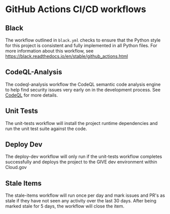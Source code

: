# GitHub Actions CI/CD workflows

## Black
The workflow outlined in `black.yml` checks to ensure that the Python style for this project is consistent and fully implemented in all Python files. For more information about this workflow, see https://black.readthedocs.io/en/stable/github_actions.html

## CodeQL-Analysis
The codeql-analysis workflow the CodeQL semantic code analysis engine to help find security issues very early on in the development process. See [CodeQL](https://securitylab.github.com/tools/codeql) for more details.

## Unit Tests
The unit-tests workflow will install the project runtime dependencies and run the unit test suite against the code.

## Deploy Dev
The deploy-dev workflow will only run if the unit-tests workflow completes successfully and deploys the project to the GIVE dev environment within Cloud.gov

## Stale Items
The stale-items workflow will run once per day and mark issues and PR's as stale if they have not seen any activity over the last 30 days. After being marked stale for 5 days, the workflow will close the item.
